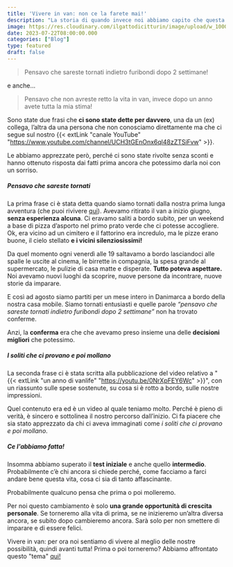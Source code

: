 ```yaml
---
title: 'Vivere in van: non ce la farete mai!'
description: "La storia di quando invece noi abbiamo capito che questa strada era la migliore che avremmo potuto percorrere."
image: https://res.cloudinary.com/ilgattodicitturin/image/upload/w_1000/f_auto,q_auto:eco/v1689874010/Articoli/Viaggio/mappamondo-nave_enr0m1.jpg
date: 2023-07-22T08:00:00.000
categories: ["Blog"]
type: featured
draft: false
---
```


> Pensavo che sareste tornati indietro furibondi dopo 2 settimane!

e anche...

> Pensavo che non avreste retto la vita in van, invece dopo un anno avete tutta la mia stima!

Sono state due frasi che **ci sono state dette per davvero**, una da un (ex) collega, l’altra da una persona che non conosciamo direttamente ma che ci segue sul nostro {{< extLink "canale YouTube" "https://www.youtube.com/channel/UCH3tGEnOnx6ql48zZTSiFvw" >}}. 

Le abbiamo apprezzate però, perché ci sono state rivolte senza sconti e hanno ottenuto risposta dai fatti prima ancora che potessimo darla noi con un sorriso. 

##### Pensavo che sareste tornati
La prima frase ci è stata detta quando siamo tornati dalla nostra prima lunga avventura (che puoi rivivere [qui](/blog/viaggio-danimarca-in-camper)). 
Avevamo ritirato il van a inizio giugno, **senza esperienza alcuna**. Ci eravamo saliti a bordo subito, per un weekend a base di pizza d’asporto nel primo prato verde che ci potesse accogliere. Ok, era vicino ad un cimitero e il fattorino era incredulo, ma le pizze erano buone, il cielo stellato **e i vicini silenziosissimi!**

Da quel momento ogni venerdì alle 19 saltavamo a bordo lasciandoci alle spalle le uscite al cinema, le birrette in compagnia, la spesa grande al supermercato, le pulizie di casa matte e disperate. **Tutto poteva aspettare.** Noi avevamo nuovi luoghi da scoprire, nuove persone da incontrare, nuove storie da imparare. 

E così ad agosto siamo partiti per un mese intero in Danimarca a bordo della nostra casa mobile. Siamo tornati entusiasti e quelle parole *“pensavo che sareste tornati indietro furibondi dopo 2 settimane”* non ha trovato conferme. 

Anzi, la **conferma** era che che avevamo preso insieme una delle **decisioni migliori** che potessimo.

##### I soliti che ci provano e poi mollano
La seconda frase ci è stata scritta alla pubblicazione del video relativo a "{{< extLink "un anno di vanlife" "https://youtu.be/0NrXpFEY6Wc" >}}", con un riassunto sulle spese sostenute, su cosa si è rotto a bordo, sulle nostre impressioni. 

Quel contenuto era ed è un video al quale teniamo molto. Perché è pieno di verità, è sincero e sottolinea il nostro percorso dall’inizio. Ci fa piacere che sia stato apprezzato da chi ci aveva immaginati come *i soliti che ci provano e poi mollano*.

##### Ce l'abbiamo fatta!
Insomma abbiamo superato il **test iniziale** e anche quello **intermedio**.
Probabilmente c’è chi ancora si chiede perché, come facciamo a farci andare bene questa vita, cosa ci sia di tanto affascinante.

Probabilmente qualcuno pensa che prima o poi molleremo.

Per noi questo cambiamento è solo **una grande opportunità di crescita personale**. Se torneremo alla vita di prima, se ne inizieremo un’altra diversa ancora, se subito dopo cambieremo ancora. Sarà solo per non smettere di imparare e di essere felici.

Vivere in van: per ora noi sentiamo di vivere al meglio delle nostre possibilità, quindi avanti tutta!
Prima o poi torneremo? Abbiamo affrontato questo "tema" [qui!](/blog/quando-tornate)